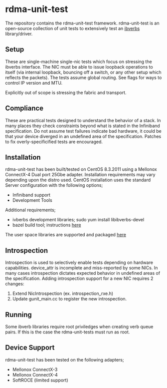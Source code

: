 # rdma-unit-test

The repository contains the rdma-unit-test framework. rdma-unit-test is an
open-source collection of unit tests to extensively test an
[ibverbs](https://github.com/linux-rdma/rdma-core) library/driver.

## Setup

These are single-machine single-nic tests which focus on stressing the
ibverbs interface. The NIC must be able to issue loopback operations to
itself (via internal loopback, bouncing off a switch, or any other setup
which reflects the packets). The tests assume global routing. See flags
for ways to control IP version and MTU.

Explicitly out of scope is stressing the fabric and transport.

## Compliance

These are practical tests designed to understand the behavior of a stack. In
many places they check constraints beyond what is stated in the Infiniband
specification. Do not assume test failures indicate bad hardware, it could be
that your device diverged in an undefined area of the specification. Patches
to fix overly-specificified tests are encouraged.

## Installation

rdma-unit-test has been built/tested on CentOS 8.3.2011 using a Mellonox
ConnectX-4 Dual port 25Gbe adapter.  Installation requirements may vary
depending upon the distro used.
CentOS installation uses the standard Server configuration with the following
options;
 * Infiniband support
 * Development Tools

Additional requirements;
 * ivberbs development libraries; sudo yum install libibverbs-devel
 * bazel build tool; instructions [here](https://docs.bazel.build/versions/master/install-redhat.html)

The user space libraries are supported and packaged [here](https://github.com/linux-rdma/rdma-core)

## Introspection

Introspection is used to selectively enable tests depending on hardware
capabilities. device\_attr is incomplete and miss-reported by some NICs. In
many cases introspection dictates expected behavior in undefined areas of the
specification. Adding introspection support for a new NIC requires 2 changes:

1.  Extend NicIntrospection (ex. introspection\_rxe.h)
2.  Update gunit\_main.cc to register the new introspection.

## Running
Some ibverb libraries require root priviledges when creating verb queue pairs.
If this is the case the rdma-unit-tests must run as root.

## Device Support
rdma-unit-test has been tested on the following adapters;
 * Mellonox ConnectX-3
 * Mellonox ConnectX-4
 * SoftROCE (limited support)

